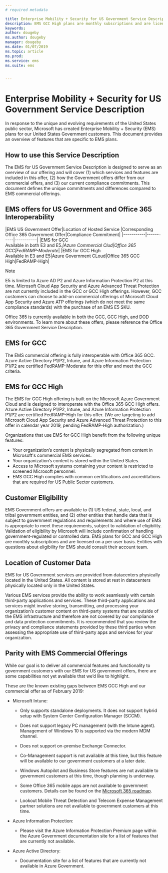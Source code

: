 ```yaml
---
# required metadata

title: Enterprise Mobility + Security for US Government Service Description 
description: EMS GCC High plans are monthly subscriptions and are licensed on a per user basis.
keywords:
author: dougeby
ms.author: dougeby
manager: dougeby
ms.date: 01/07/2019
ms.topic: article
ms.prod:
ms.service: ems
ms.suite: ems


---
```

# Enterprise Mobility + Security for US Government Service Description 
In response to the unique and evolving requirements of the United States public sector, Microsoft has created Enterprise Mobility + Security (EMS) plans for our United States Government customers. This document provides an overview of features that are specific to EMS plans.  

## How to use this Service Description 
The EMS for US Government Service Description is designed to serve as an overview of our offering and will cover (1) which services and features are included in this offer, (2) how the Government offers differ from our commercial offers, and (3) our current compliance commitments. This document defines the unique commitments and differences compared to EMS commercial offerings.  

## EMS offers for US Government and Office 365 Interoperability 

|EMS US Government Offer|Location of Hosted Service |Corresponding Office 365 Government Offer|Compliance Commitment|
|-----------|-----------|-----------|
|EMS for GCC</br>Available in both E3 and E5.*|Azure Commercial Clud|Office 365 GCC|FedRAMP-Moderate*|
|EMS for GCC High</br>Available in E3 and E5|Azure Government CLoud|Office 365 GCC High|FedRAMP-High| 

> [!Note]    
> E5 is limited to Azure AD P2 and Azure Information Protection P2 at this time.  Microsoft Cloud App Security and Azure Advanced Threat Protection are not currently included in the GCC or GCC High offerings.  However, GCC customers can choose to add-on commercial offerings of Microsoft Cloud App Security and Azure ATP offerings (which do not meet the same compliance standards) with the purchase of an EMS E5 SKU.

Office 365 is currently available in both the GCC, GCC High, and DOD environments. To learn more about these offers, please reference the Office 365 Government Service Description. 

## EMS for GCC

The EMS commercial offering is fully interoperable with Office 365 GCC.  Azure Active Directory P1/P2, Intune, and Azure Information Protection P1/P2 are certified FedRAMP-Moderate for this offer and meet the GCC criteria.

## EMS for GCC High

The EMS for GCC High offering is built on the Microsoft Azure Government Cloud and is designed to interoperate with the Office 365 GCC High offers. Azure Active Directory P1/P2, Intune, and Azure Information Protection P1/P2 are certified FedRAMP-High for this offer. (We are targeting to add Microsoft Cloud App Security and Azure Advanced Threat Protection to this offer in calendar year 2019, pending FedRAMP-High authorization.)

Organizations that use EMS for GCC High benefit from the following unique features:
* Your organization’s content is physically segregated from content in Microsoft's commercial EMS services.
* Your organization’s content is stored within the United States.
* Access to Microsoft systems containing your content is restricted to screened Microsoft personnel.
* EMS GCC High complies with common certifications and accreditations that are required for US Public Sector customers.

## Customer Eligibility 
EMS Government offers are available to (1) US federal, state, local, and tribal government entities, and (2) other entities that handle data that is subject to government regulations and requirements and where use of EMS  is appropriate to meet these requirements, subject to validation of eligibility. Validation of eligibility by Microsoft will include confirmation of handling government-regulated or controlled data. EMS plans for GCC and GCC High are monthly subscriptions and are licensed on a per user basis. Entities with questions about eligibility for EMS should consult their account team.  

## Location of Customer Data 
EMS for US Government services are provided from datacenters physically located in the United States. All content is stored at rest in datacenters physically located only in the United States.  

Various EMS services provide the ability to work seamlessly with certain third-party applications and services. These third-party applications and services might involve storing, transmitting, and processing your organization’s customer content on third-party systems that are outside of the EMS infrastructure and therefore are not covered by our compliance and data protection commitments. It is recommended that you review the privacy and compliance statements provided by these third parties when assessing the appropriate use of third-party apps and services for your organization.

## Parity with EMS Commercial Offerings 
While our goal is to deliver all commercial features and functionality to government customers with our EMS for US government offers, there are some capabilities not yet available that we’d like to highlight.  
    
These are the known existing gaps between EMS GCC High and our commercial offer as of February 2019:  

- Microsoft Intune:

  - Only supports standalone deployments. It does not support hybrid setup with System Center Configuration Manager (SCCM).

  - Does not support legacy PC management (with the Intune agent). Management of Windows 10 is supported via the modern MDM channel.

  - Does not support on-premise Exchange Connector.

  - Co-Management support is not available at this time, but this feature will be available to our government customers at a later date.

  - Windows Autopilot and Business Store features are not available to government customers at this time, though planning is underway.

  - Some Office 365 mobile apps are not available to government customers.  Details can be found on the [Microsoft 365 roadmap](https://www.microsoft.com/microsoft-365/roadmap).

  - Lookout Mobile Threat Detection and Telecom Expense Management partner solutions are not available to government customers at this time.

- Azure Information Protection:

  - Please visit the Azure Information Protection Premium page within the Azure Government documentation site for a list of features that are currently not available.

- Azure Active Directory:

  - Documentation site for a list of features that are currently not available in Azure Government.
